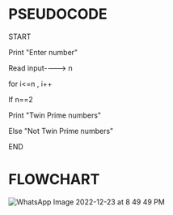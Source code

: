 # PSEUDOCODE
START


Print "Enter number"


Read input----> n


for i<=n , i++


If n==2


Print "Twin Prime numbers"


Else "Not Twin Prime numbers"


END


# FLOWCHART
![WhatsApp Image 2022-12-23 at 8 49 49 PM](https://user-images.githubusercontent.com/117601111/209444813-2345988b-4b5e-47bd-86b0-7f1fdc90db12.jpeg)

